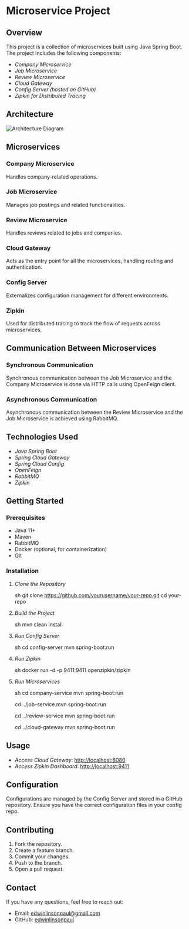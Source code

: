 # Microservice Project

## Overview

This project is a collection of microservices built using Java Spring Boot. The project includes the following components:

- *Company Microservice*
- *Job Microservice*
- *Review Microservice*
- *Cloud Gateway*
- *Config Server (hosted on GitHub)*
- *Zipkin for Distributed Tracing*

## Architecture

![Architecture Diagram](path-to-your-architecture-diagram.png)

## Microservices

### Company Microservice

Handles company-related operations.

### Job Microservice

Manages job postings and related functionalities.

### Review Microservice

Handles reviews related to jobs and companies.

### Cloud Gateway

Acts as the entry point for all the microservices, handling routing and authentication.

### Config Server

Externalizes configuration management for different environments.

### Zipkin

Used for distributed tracing to track the flow of requests across microservices.

## Communication Between Microservices

### Synchronous Communication

Synchronous communication between the Job Microservice and the Company Microservice is done via HTTP calls using OpenFeign client.

### Asynchronous Communication

Asynchronous communication between the Review Microservice and the Job Microservice is achieved using RabbitMQ.

## Technologies Used

- *Java Spring Boot*
- *Spring Cloud Gateway*
- *Spring Cloud Config*
- *OpenFeign*
- *RabbitMQ*
- *Zipkin*

## Getting Started

### Prerequisites

- Java 11+
- Maven
- RabbitMQ
- Docker (optional, for containerization)
- Git

### Installation

1. *Clone the Repository*

    sh
    git clone https://github.com/yourusername/your-repo.git
    cd your-repo
    

2. *Build the Project*

    sh
    mvn clean install
    

3. *Run Config Server*

    sh
    cd config-server
    mvn spring-boot:run
    

4. *Run Zipkin*

    sh
    docker run -d -p 9411:9411 openzipkin/zipkin
    

5. *Run Microservices*

    sh
    cd company-service
    mvn spring-boot:run

    cd ../job-service
    mvn spring-boot:run

    cd ../review-service
    mvn spring-boot:run

    cd ../cloud-gateway
    mvn spring-boot:run
    

## Usage

- *Access Cloud Gateway*: [http://localhost:8080](http://localhost:8080)
- *Access Zipkin Dashboard*: [http://localhost:9411](http://localhost:9411)

## Configuration

Configurations are managed by the Config Server and stored in a GitHub repository. Ensure you have the correct configuration files in your config repo.

## Contributing

1. Fork the repository.
2. Create a feature branch.
3. Commit your changes.
4. Push to the branch.
5. Open a pull request.


## Contact

If you have any questions, feel free to reach out:

- Email: edwinlinsonpaul@gmail.com
- GitHub: [edwinlinsonpaul](https://github.com/edwinlinsonpaul)

